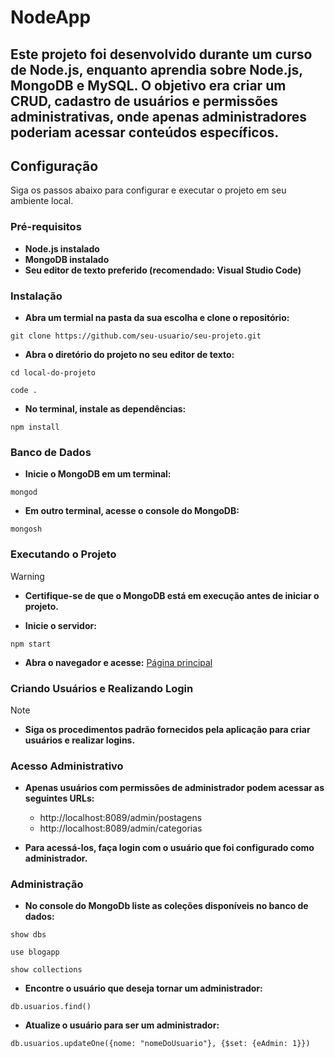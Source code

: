 # NodeApp
Este projeto foi desenvolvido durante um curso de Node.js, enquanto aprendia sobre Node.js, MongoDB e MySQL. O objetivo era criar um CRUD, cadastro de usuários e permissões administrativas, onde apenas administradores poderiam acessar conteúdos específicos.
---

## Configuração
Siga os passos abaixo para configurar e executar o projeto em seu ambiente local.

### Pré-requisitos

* **Node.js instalado**
* **MongoDB instalado**
* **Seu editor de texto preferido (recomendado: Visual Studio Code)**


### Instalação

* **Abra um termial na pasta da sua escolha e clone o repositório:**

```
git clone https://github.com/seu-usuario/seu-projeto.git
```

* **Abra o diretório do projeto no seu editor de texto:**

```
cd local-do-projeto
```

```
code .
```

* **No terminal, instale as dependências:**

```
npm install
```
### Banco de Dados

* **Inicie o MongoDB em um terminal:**

```
mongod
```

* **Em outro terminal, acesse o console do MongoDB:**

```
mongosh
```

### Executando o Projeto
> [!WARNING]
> * **Certifique-se de que o MongoDB está em execução antes de iniciar o projeto.**

* **Inicie o servidor:**

```
npm start
```

* **Abra o navegador e acesse:**
[Página principal](http://localhost:8089)

### Criando Usuários e Realizando Login
> [!NOTE]
> * **Siga os procedimentos padrão fornecidos pela aplicação para criar usuários e realizar logins.**

### Acesso Administrativo
* **Apenas usuários com permissões de administrador podem acessar as seguintes URLs:**

  - http://localhost:8089/admin/postagens
  - http://localhost:8089/admin/categorias

* **Para acessá-los, faça login com o usuário que foi configurado como administrador.**


### Administração
* **No console do MongoDb liste as coleções disponíveis no banco de dados:**

```
show dbs
```
```
use blogapp
```
```
show collections
```

* **Encontre o usuário que deseja tornar um administrador:**

```
db.usuarios.find()
```

* **Atualize o usuário para ser um administrador:**

```
db.usuarios.updateOne({nome: "nomeDoUsuario"}, {$set: {eAdmin: 1}})
```
